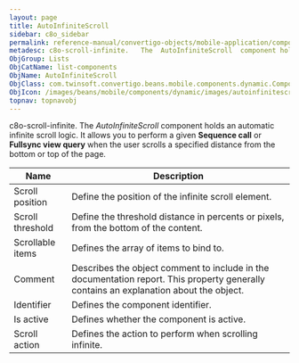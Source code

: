 ```yaml
---
layout: page
title: AutoInfiniteScroll
sidebar: c8o_sidebar
permalink: reference-manual/convertigo-objects/mobile-application/components/list-components/autoinfinitescroll/
metadesc: c8o-scroll-infinite.   The  AutoInfiniteScroll  component holds an automatic infinite scroll logic. It allows you to perform a given  Sequence call  o
ObjGroup: Lists
ObjCatName: list-components
ObjName: AutoInfiniteScroll
ObjClass: com.twinsoft.convertigo.beans.mobile.components.dynamic.ComponentManager$1
ObjIcon: /images/beans/mobile/components/dynamic/images/autoinfinitescroll_color_32x32.png
topnav: topnavobj
---
```

c8o-scroll-infinite. 
 The <i>AutoInfiniteScroll</i> component holds an automatic infinite scroll logic.
It allows you to perform a given <b>Sequence call</b> or <b>Fullsync view query</b> when the user scrolls a specified distance from the bottom or top of the page.

Name | Description 
--- | ---
Scroll position | Define the position of the infinite scroll element.
Scroll threshold | Define the threshold distance in percents or pixels, from the bottom of the content.
Scrollable items | Defines the array of items to bind to.
Comment | Describes the object comment to include in the documentation report.  This property generally contains an explanation about the object. 
Identifier | Defines the component identifier.  
Is active | Defines whether the component is active. 
Scroll action | Defines the action to perform when scrolling infinite.  

